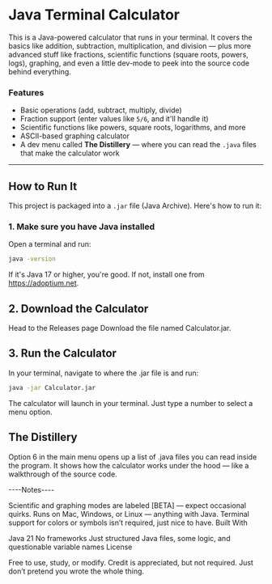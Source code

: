 # Java Terminal Calculator

This is a Java-powered calculator that runs in your terminal. It covers the basics like addition, subtraction, multiplication, and division — plus more advanced stuff like fractions, scientific functions (square roots, powers, logs), graphing, and even a little dev-mode to peek into the source code behind everything.

### Features
- Basic operations (add, subtract, multiply, divide)
- Fraction support (enter values like `5/6`, and it'll handle it)
- Scientific functions like powers, square roots, logarithms, and more
- ASCII-based graphing calculator
- A dev menu called **The Distillery** — where you can read the `.java` files that make the calculator work

---

## How to Run It

This project is packaged into a `.jar` file (Java Archive). Here's how to run it:

### 1. Make sure you have Java installed
Open a terminal and run:

```bash
java -version
```
If it's Java 17 or higher, you're good. If not, install one from https://adoptium.net.

## 2. Download the Calculator
Head to the Releases page
Download the file named Calculator.jar.

## 3. Run the Calculator
In your terminal, navigate to where the .jar file is and run:
```bash
java -jar Calculator.jar
```
The calculator will launch in your terminal. Just type a number to select a menu option.

## The Distillery

Option 6 in the main menu opens up a list of .java files you can read inside the program. It shows how the calculator works under the hood — like a walkthrough of the source code.

----Notes----

Scientific and graphing modes are labeled [BETA] — expect occasional quirks.
Runs on Mac, Windows, or Linux — anything with Java.
Terminal support for colors or symbols isn’t required, just nice to have.
Built With

Java 21
No frameworks
Just structured Java files, some logic, and questionable variable names
License

Free to use, study, or modify.
Credit is appreciated, but not required.
Just don’t pretend you wrote the whole thing.
